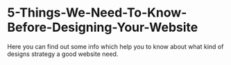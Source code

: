 # 5-Things-We-Need-To-Know-Before-Designing-Your-Website
Here you can find out some  info which help you to know about what kind of designs strategy a good website need.

